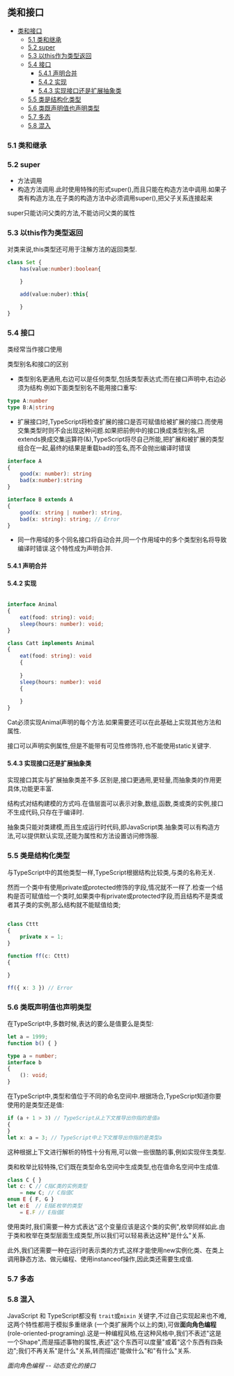 类和接口
----------------------
- [类和接口](#类和接口)
  - [5.1 类和继承](#51-类和继承)
  - [5.2 super](#52-super)
  - [5.3 以this作为类型返回](#53-以this作为类型返回)
  - [5.4 接口](#54-接口)
    - [5.4.1 声明合并](#541-声明合并)
    - [5.4.2 实现](#542-实现)
    - [5.4.3 实现接口还是扩展抽象类](#543-实现接口还是扩展抽象类)
  - [5.5 类是结构化类型](#55-类是结构化类型)
  - [5.6 类既声明值也声明类型](#56-类既声明值也声明类型)
  - [5.7 多态](#57-多态)
  - [5.8 混入](#58-混入)
### 5.1 类和继承
### 5.2 super
- 方法调用
- 构造方法调用.此时使用特殊的形式super(),而且只能在构造方法中调用.如果子类有构造方法,在子类的构造方法中必须调用super(),把父子关系连接起来
  
super只能访问父类的方法,不能访问父类的属性

### 5.3 以this作为类型返回

对类来说,this类型还可用于注解方法的返回类型.

```typescript
class Set {
    has(value:number):boolean{

    }

    add(value:nuber):this{

    }
}
```
### 5.4 接口

类经常当作接口使用

类型别名和接口的区别
- 类型别名更通用,右边可以是任何类型,包括类型表达式;而在接口声明中,右边必须为结构.例如下面类型别名不能用接口重写:
``` typescript
type A:number 
type B:A|string

```
- 扩展接口时,TypeScript将检查扩展的接口是否可赋值给被扩展的接口.而使用交集类型时则不会出现这种问题.如果把前例中的接口换成类型别名,把extends换成交集运算符(&),TypeScript将尽自己所能,把扩展和被扩展的类型组合在一起,最终的结果是重载bad的签名,而不会抛出编译时错误
```typescript
interface A
{
    good(x: number): string
    bad(x:number):string
}

interface B extends A
{
    good(x: string | number): string,
    bad(x: string): string; // Error
}
```
- 同一作用域的多个同名接口将自动合并,同一个作用域中的多个类型别名将导致编译时错误.这个特性成为声明合并.

#### 5.4.1 声明合并

#### 5.4.2 实现
```typescript

interface Animal
{
    eat(food: string): void;
    sleep(hours: number): void;
}

class Catt implements Animal
{
    eat(food: string): void
    {
    
    }
    sleep(hours: number): void
    {
      
    }
}
```
Cat必须实现Animal声明的每个方法.如果需要还可以在此基础上实现其他方法和属性.

接口可以声明实例属性,但是不能带有可见性修饰符,也不能使用static关键字.

#### 5.4.3 实现接口还是扩展抽象类

实现接口其实与扩展抽象类差不多.区别是,接口更通用,更轻量,而抽象类的作用更具体,功能更丰富.

结构式对结构建模的方式吗.在值层面可以表示对象,数组,函数,类或类的实例,接口不生成代码,只存在于编译时.

抽象类只能对类建模,而且生成运行时代码,即JavaScript类.抽象类可以有构造方法,可以提供默认实现,还能为属性和方法设置访问修饰服.

### 5.5 类是结构化类型

与TypeScript中的其他类型一样,TypeScript根据结构比较类,与类的名称无关.

然而一个类中有使用private或protected修饰的字段,情况就不一样了.检查一个结构是否可赋值给一个类时,如果类中有private或protected字段,而且结构不是类或者其子类的实例,那么结构就不能赋值给类;
```typescript

class Cttt
{
    private x = 1;
}

function ff(c: Cttt)
{

}

ff({ x: 3 }) // Error
```
### 5.6 类既声明值也声明类型
在TypeScript中,多数时候,表达的要么是值要么是类型:
```typescript
let a = 1999;
function b() { }

type a = number;
interface b
{
    (): void;
}
```
在TypeScript中,类型和值位于不同的命名空间中.根据场合,TypeScript知道你要使用的是类型还是值:

```typescript
if (a + 1 > 3) // TypeScript从上下文推导出你指的是值a
{
}
let x: a = 3; // TypeScript中上下文推导出你指的是类型a
```
这种根据上下文进行解析的特性十分有用,可以做一些很酷的事,例如实现伴生类型.

类和枚举比较特殊,它们既在类型命名空间中生成类型,也在值命名空间中生成值.
```typescript
class C { }
let c: C // C指C类的实例类型
    = new C; // C指值C
enum E { F, G }
let e:E  // E指E枚举的类型
    = E.F // E指值E
```
使用类时,我们需要一种方式表达"这个变量应该是这个类的实例",枚举同样如此.由于类和枚举在类型层面生成类型,所以我们可以轻易表达这种"是什么"关系.

此外,我们还需要一种在运行时表示类的方式,这样才能使用new实例化类、在类上调用静态方法、做元编程、使用instanceof操作,因此类还需要生成值.

### 5.7 多态


### 5.8 混入

JavaScript 和 TypeScript都没有 `trait`或`mixin` 关键字,不过自己实现起来也不难,这两个特性都用于模拟多重继承 (一个类扩展两个以上的类),可做**面向角色编程**(role-oriented-programing).这是一种编程风格,在这种风格中,我们不表述"这是一个Shape",而是描述事物的属性,表述"这个东西可以度量"或着"这个东西有四条边";我们不再关系"是什么"关系,转而描述"能做什么"和"有什么"关系.

*面向角色编程 -- 动态变化的接口*
 